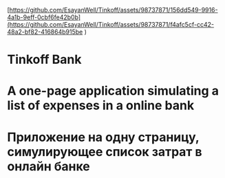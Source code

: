 [https://github.com/EsayanWell/Tinkoff/assets/98737871/156dd549-9916-4a1b-9eff-0cbf6fe42b0b](https://github.com/EsayanWell/Tinkoff/assets/98737871/f4afc5cf-cc42-48a2-bf82-416864b915be
)

# Tinkoff Bank
# A one-page application simulating a list of expenses in a online bank
# Приложение на одну страницу, симулирующее список затрат в онлайн банке
